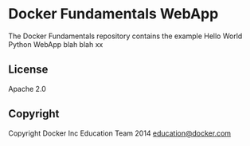 Docker Fundamentals WebApp
==========================

The Docker Fundamentals repository contains the example Hello World Python WebApp blah blah xx

## License

Apache 2.0

## Copyright

Copyright Docker Inc Education Team 2014 <education@docker.com>
